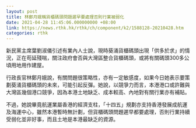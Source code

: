 ```yaml
---
layout: post
title: 林鄭月娥稱貨櫃碼頭問題遲早要處理否則行業被弱化
date: 2021-04-28 11:45:06.000000000 +08:00
link: https://news.rthk.hk/rthk/ch/component/k2/1588128-20210428.htm
categories: rthk
---
```


新民黨主席葉劉淑儀引述有業內人士說，現時葵涌貨櫃碼頭出現「供多於求」的情況，正在苟延殘喘，關注政府會否與大灣區整合貨櫃碼頭，或將有關碼頭300多公頃用地用作建屋。

行政長官林鄭月娥說，有關問題很策略性，亦有一定敏感度，如果今日她表示要策劃葵涌貨櫃碼頭的未來，可能引起反彈。她說，以競爭力而言，本港港口或許難與大灣區幾個港口競爭，因為本港土地缺乏、成本較高、內地對有關行業亦有補貼。

不過，她說畢竟航運業屬香港的經濟支柱，「十四五」規劃亦支持香港發展成航運及海運中心，雖然本港暫時無計劃，但貨櫃碼頭問題遲早都要處理，否則行業持續受弱化並非好事，而且土地是本港最缺乏的資源。
